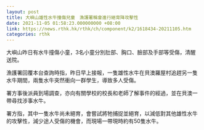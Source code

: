 ```yaml
---
layout: post
title: 大嶼山雄性水牛撞傷兒童　漁護署稱會進行絕育降攻擊性
date: 2021-11-05 01:58:23.000000000 +08:00
link: https://news.rthk.hk/rthk/ch/component/k2/1618434-20211105.htm
categories: rthk
---
```


大嶼山昨日有水牛撞傷小童，3名小童分別肚部、胸口、臉部及手部等受傷，清醒送院。

漁護署回覆本台查詢時指，昨日早上接報，一隻雄性水牛在貝澳羅屋村追趕另一隻水牛期間，兩隻水牛突然衝向一群學生，導致多人受傷。

署方事後派員到場調查，亦向有關學校的校長和老師了解事件的經過，並在貝澳一帶尋找涉事水牛。

署方指，其中一隻水牛尚未絕育，會嘗試將牠捕捉並絕育，以減低對其他雄性水牛的攻擊性，減少途人受傷的機會，而現場一帶現時約有50隻水牛。
